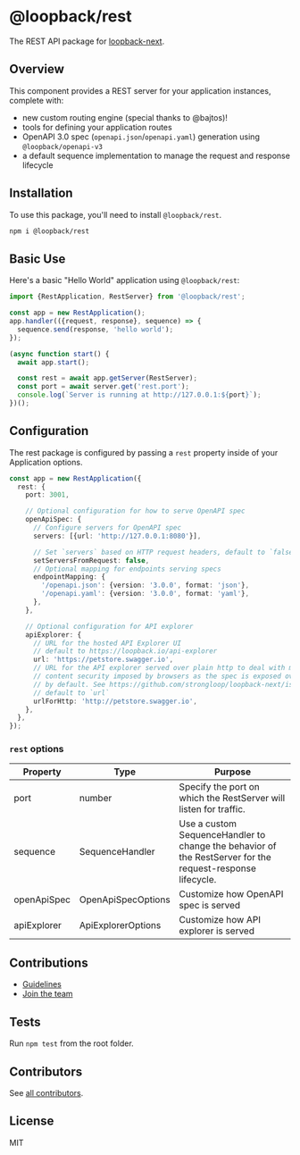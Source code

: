 # @loopback/rest

The REST API package for
[loopback-next](https://github.com/strongloop/loopback-next).

## Overview

This component provides a REST server for your application instances, complete
with:

- new custom routing engine (special thanks to @bajtos)!
- tools for defining your application routes
- OpenAPI 3.0 spec (`openapi.json`/`openapi.yaml`) generation using
  `@loopback/openapi-v3`
- a default sequence implementation to manage the request and response lifecycle

## Installation

To use this package, you'll need to install `@loopback/rest`.

```sh
npm i @loopback/rest
```

## Basic Use

Here's a basic "Hello World" application using `@loopback/rest`:

```ts
import {RestApplication, RestServer} from '@loopback/rest';

const app = new RestApplication();
app.handler(({request, response}, sequence) => {
  sequence.send(response, 'hello world');
});

(async function start() {
  await app.start();

  const rest = await app.getServer(RestServer);
  const port = await server.get('rest.port');
  console.log(`Server is running at http://127.0.0.1:${port}`);
})();
```

## Configuration

The rest package is configured by passing a `rest` property inside of your
Application options.

```ts
const app = new RestApplication({
  rest: {
    port: 3001,

    // Optional configuration for how to serve OpenAPI spec
    openApiSpec: {
      // Configure servers for OpenAPI spec
      servers: [{url: 'http://127.0.0.1:8080'}],

      // Set `servers` based on HTTP request headers, default to `false`
      setServersFromRequest: false,
      // Optional mapping for endpoints serving specs
      endpointMapping: {
        '/openapi.json': {version: '3.0.0', format: 'json'},
        '/openapi.yaml': {version: '3.0.0', format: 'yaml'},
      },
    },

    // Optional configuration for API explorer
    apiExplorer: {
      // URL for the hosted API Explorer UI
      // default to https://loopback.io/api-explorer
      url: 'https://petstore.swagger.io',
      // URL for the API explorer served over plain http to deal with mixed
      // content security imposed by browsers as the spec is exposed over `http`
      // by default. See https://github.com/strongloop/loopback-next/issues/1603
      // default to `url`
      urlForHttp: 'http://petstore.swagger.io',
    },
  },
});
```

### `rest` options

| Property    | Type               | Purpose                                                                                                   |
| ----------- | ------------------ | --------------------------------------------------------------------------------------------------------- |
| port        | number             | Specify the port on which the RestServer will listen for traffic.                                         |
| sequence    | SequenceHandler    | Use a custom SequenceHandler to change the behavior of the RestServer for the request-response lifecycle. |
| openApiSpec | OpenApiSpecOptions | Customize how OpenAPI spec is served                                                                      |
| apiExplorer | ApiExplorerOptions | Customize how API explorer is served                                                                      |

## Contributions

- [Guidelines](https://github.com/strongloop/loopback-next/blob/master/docs/CONTRIBUTING.md)
- [Join the team](https://github.com/strongloop/loopback-next/issues/110)

## Tests

Run `npm test` from the root folder.

## Contributors

See
[all contributors](https://github.com/strongloop/loopback-next/graphs/contributors).

## License

MIT
